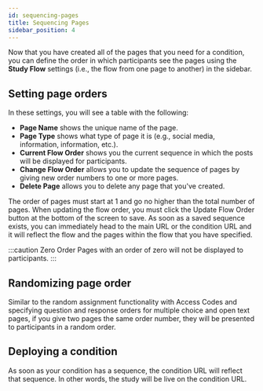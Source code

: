 ```yaml
---
id: sequencing-pages
title: Sequencing Pages
sidebar_position: 4
---
```


Now that you have created all of the pages that you need for a condition, you can define the order in which participants see the pages using the **Study Flow** settings (i.e., the flow from one page to another) in the sidebar.

## Setting page orders

In these settings, you will see a table with the following:

* **Page Name** shows the unique name of the page.
* **Page Type** shows what type of page it is (e.g., social media, information, information, etc.).
* **Current Flow Order** shows you the current sequence in which the posts will be displayed for participants. 
* **Change Flow Order** allows you to update the sequence of pages by giving new order numbers to one or more pages.
* **Delete Page** allows you to delete any page that you've created.

The order of pages must start at 1 and go no higher than the total number of pages. When updating the flow order, you must click the Update Flow Order button at the bottom of the screen to save. As soon as a saved sequence exists, you can immediately head to the main URL or the condition URL and it will reflect the flow and the pages within the flow that you have specified.

:::caution Zero Order
Pages with an order of zero will not be displayed to participants.
:::

## Randomizing page order

Similar to the random assignment functionality with Access Codes and specifying question and response orders for multiple choice and open text pages, if you give two pages the same order number, they will be presented to participants in a random order.

## Deploying a condition

As soon as your condition has a sequence, the condition URL will reflect that sequence. In other words, the study will be live on the condition URL.